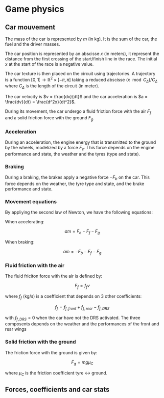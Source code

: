 # Game physics



## Car mouvement

The mass of the car is represented by $m$ (in kg). It is the sum of the car, the fuel and the driver masses.

The car position is represented by an abscisse $x$ (in meters), it represent the distance from the first crossing of the start/finish line in the race. The initial $x$ at the start of the race is a negative value.

The car texture is then placed on the circuit using trajectories. A trajectory is a function $[0,1] \rightarrow \mathbb{R}^2 \times [-\pi, \pi]$ taking a reduced abscisse $(x \mod C_{\Delta})/C_{\Delta}$ where $C_\Delta$ is the length of the circuit (in meter).

The car velocity is $v = \frac{dx}{dt}$ and the car acceleration is $a = \frac{dv}{dt} = \frac{d^2x}{dt^2}$.

During its movement, the car undergo a fluid friction force with the air $F_f$ and a solid friction force with the ground $F_g$.

### Acceleration

During an acceleration, the engine energy that is transmitted to the ground by the wheels, modelized by a force $F_e$. This force depends on the engine performance and state, the weather and the tyres (type and state).

### Braking

During a braking, the brakes apply a negative force $-F_b$ on the car. This force depends on the weather, the tyre type and state, and the brake performance and state.

### Movement equations

By appliying the second law of Newton, we have the following equations:

When accelerating:

$$
am = F_e - F_f - F_g
$$

When braking:

$$
am = -F_b - F_f - F_g
$$

### Fluid friction with the air

The fluid friciton force with the air is defined by:

$$
F_f = f_fv
$$

where $f_f$ (kg/s) is a coefficient that depends on 3 other coefficients:

$$
f_f = f_{f,front} + f_{f, rear} - f_{f, DRS}
$$

with $f_{f,DRS} = 0$ when the car have not the DRS activated. The three composents depends on the weather and the performances of the front and rear wings

### Solid friction with the ground

The friction force with the ground is given by:

$$
F_g = mg\mu_C
$$

where $\mu_C$ is the friction coefficient tyre <-> ground.

## Forces, coefficients and car stats
